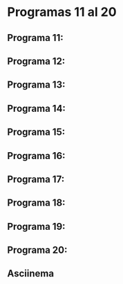 # Programas 11 al 20
## Programa 11:
## Programa 12:
## Programa 13:
## Programa 14:
## Programa 15:
## Programa 16:
## Programa 17:
## Programa 18:
## Programa 19:
## Programa 20:
## Asciinema
